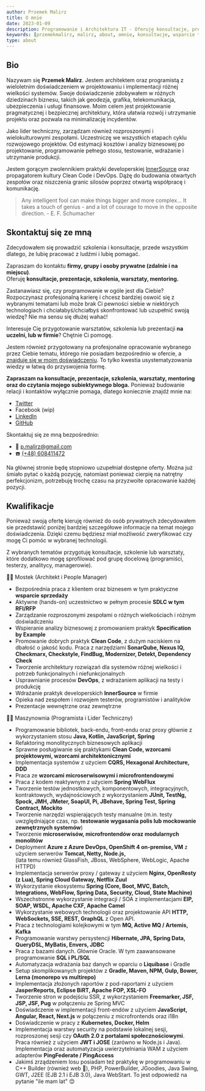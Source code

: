 ```yaml
---
author: Przemek Malirz
title: O mnie
date: 2023-01-09
description: Programowanie i Architektura IT - Oferuję konsultacje, prezentacje, szkolenia, warsztaty, mentoring!
keywords: [przemekmalirz, malirz, about, omnie, konsultacje, wsparcie techniczne, architektura it, programowanie, warsztaty, szkolenia]
type: about
---
```


## Bio

Nazywam się **Przemek Malirz**. Jestem architektem oraz programistą z wieloletnim doświadczeniem w projektowaniu i
implementacji różnej wielkości systemów. Swoje doświadczenie zdobywałem w różnych dziedzinach biznesu,
takich jak geodezja, grafika, telekomunikacja, ubezpieczenia i usługi finansowe.
Moim celem jest projektowanie pragmatycznej i bezpiecznej architektury, która ułatwia
rozwój i utrzymanie projektu oraz pozwala na minimalizację incydentów.

Jako lider techniczny, zarządzam również rozproszonymi i wielokulturowymi zespołami. 
Uczestniczę we wszystkich etapach cyklu rozwojowego projektów. Od estymacji kosztów i analizy biznesowej po 
projektowanie, programowanie pełnego stosu, testowanie, wdrażanie i utrzymanie produkcji.

Jestem gorącym zwolennikiem praktyki developerskiej [InnerSource](https://innersourcecommons.org/ "InnerSource") oraz 
propagatorem kultury Clean Code i DevOps.
Dążę do budowania otwartych zespołów oraz niszczenia granic silosów poprzez otwartą współpracę i komunikację.

> Any intelligent fool can make things bigger and more complex... It takes a touch of genius - and a lot of courage to
move in the opposite direction. - E. F. Schumacher

## Skontaktuj się ze mną

Zdecydowałem się prowadzić szkolenia i konsultacje, przede wszystkim dlatego, że lubię pracować z ludźmi i lubię 
pomagać.

Zapraszam do kontaktu **firmy, grupy i osoby prywatne (zdalnie i na miejscu)**.\
Oferuję **konsultacje, prezentacje, szkolenia, warsztaty, mentoring.**

Zastanawiasz się, czy programowanie w ogóle jest dla Ciebie? Rozpoczynasz profesjonalną karierę i chcesz bardziej 
oswoić się z wybranymi tematami lub może brak Ci pewności siebie w niektórych technologiach i chciałabyś/chciałbyś 
skonfrontować lub uzupełnić swoją wiedzę? Nie ma sensu się dłużej wahać!

Interesuje Cię przygotowanie warsztatów, szkolenia lub prezentacji **na uczelni, lub w firmie**? Chętnie Ci pomogę. 

Jestem również przygotowany na profesjonalne opracowanie wybranego przez Ciebie tematu, którego nie posiadam 
bezpośrednio w ofercie, a [znajduje się w moim doświadczeniu](#kwalifikacje). To tylko kwestia usystematyzowania wiedzy w łatwą do 
przyswojenia formę.

**Zapraszam na konsultacje, prezentacje, szkolenia, warsztaty, mentoring oraz do czytania mojego subiektywnego bloga.**
Ponieważ budowanie relacji i kontaktów wyłącznie pomaga, dlatego koniecznie znajdź mnie na: 
* [Twitter](https://twitter.com/pmalirz)
* Facebook (wip) 
* [LinkedIn](https://www.linkedin.com/in/przemyslawmalirz/)
* [GitHub](https://github.com/pmalirz/)

Skontaktuj się ze mną bezpośrednio:
* 📧 [p.malirz@gmail.com](mailto:p.malirz@gmail.com)
* ☎️ [(+48) 608411472](tel:+48608411472)

Na głównej stronie będę stopniowo uzupełniał dostępne oferty. Można już śmiało pytać o każdą pozycję, natomiast 
ponieważ cierpię na natrętny perfekcjonizm, potrzebuję trochę czasu na przyzwoite opracowanie każdej pozycji.

## Kwalifikacje

Ponieważ swoją ofertę kieruję również do osób prywatnych zdecydowałem sie przedstawić poniżej bardziej szczegółowe 
informacje na temat mojego doświadczenia. Dzięki czemu będziesz miał możliwość zweryfikować czy mogę Ci pomóc w 
wybranej technologii.

Z wybranych tematów przygotuję konsultacje, szkolenie lub warsztaty, które dodatkowo mogę sprofilować pod grupę 
docelową (programiści, testerzy, analitycy, managerowie). 

🧑‍✈️ Mostek (Architekt i People Manager)

* Bezpośrednia praca z klientem oraz biznesem w tym praktyczne **wsparcie sprzedaży**
* Aktywne (hands-on) uczestnictwo w pełnym procesie **SDLC w tym RFI/RFP**
* Zarządzanie rozproszonymi zespołami o różnych wielkościach i różnym doświadczeniu
* Wspieranie analizy biznesowej z promowaniem praktyk **Specification by Example**
* Promowanie dobrych praktyk **Clean Code**, z dużym naciskiem na dbałość o jakość kodu. Praca z narzędziami
  **SonarQube, Nexus IQ, Checkmarx, Checkstyle, FindBug, Modernizer, Detekt, Dependency Check**
* Tworzenie architektury rozwiązań dla systemów różnej wielkości i potrzeb funkcjonalnych i niefunkcjonalnych
* Usprawnianie procesów **DevOps**, z wdrażaniem aplikacji na testy i produkcję
* Wdrażanie praktyk developerskich **InnerSource** w firmie
* Opieka nad zespołem i rozwojem testerów, programistów i analityków
* Prezentacje wewnętrzne oraz zewnętrzne

‍👨‍🔧️ Maszynownia (Programista i Lider Techniczny)

* Programowanie bibliotek, back-endu, front-endu oraz proxy głównie z wykorzystaniem stosu **Java, Kotlin, JavaScript, 
  Spring**
* Refaktoring monolitycznych biznesowych aplikacji 
* Sprawne posługiwanie się praktykami **Clean Code, wzorcami projektowymi, wzorcami architektonicznymi**
* Implementacja systemów z użyciem **CQRS, Hexagonal Architecture, DDD**
* Praca ze **wzorcami microserwisowymi i microfrontendowymi**
* Praca z kodem reaktywnym z użyciem **Spring WebFlux**
* Tworzenie testów jednostkowych, komponentowych, integracyjnych, kontraktowych, wydajnościowych z wykorzystaniem 
  **JUnit, TestNg, Spock, JMH, JMeter, SoapUI, Pi, JBehave, Spring Test, Spring Contract, Mockito**
* Tworzenie narzędzi wspierających testy manualne (m.in. testy uwzględniające czas, np. **testowanie wygasania 
  polis lub mockowanie zewnętrznych systemów**)
* Tworzenie **microserwisów, microfrontendów oraz modularnych monolitów** 
* Deployment **Azure z Azure DevOps, OpenShift 4 on-premise, VM** z użyciem serwerów **Tomcat, Netty, Node.js,**  
  (lata temu również GlassFish, JBoss, WebSphere, WebLogic, Apache HTTPD)
* Implementacja serwerów proxy / gateway z użyciem **Nginx, OpenResty (z Lua), Spring Cloud Gateway, Netflix Zuul**
* Wykorzystanie ekosystemu **Spring (Core, Boot, MVC, Batch, Integrations, WebFlow, Spring Data, Security, Cloud, 
  State Machine)** 
* Wszechstronne wykorzystanie integracji / SOA z implementacjami **EIP, SOAP, WSDL, Apache CXF, Apache Camel**
* Wykorzystanie webowych technologii oraz projektowanie API **HTTP, WebSockets, SSE, REST, GraphQL** z Open API.
* Praca z technologiami kolejkowymi w tym **MQ, Active MQ / Artemis, Kafka**
* Programowanie warstwy persystencji **Hibernate, JPA, Spring Data, QueryDSL, MyBatis, Envers, JDBC**
* Praca z bazami danych. Głównie Oracle. W tym zaawansowane programowanie **SQL i PL/SQL**
* Automatyzacja wdrażania baz danych w oparciu o **Liquibase** i Gradle
* Setup skomplikowanych projektów z **Gradle, Maven, NPM, Gulp, Bower, Lerna (monorepo vs multirepo)**
* Implementacja złożonych raportów z pod-raportami z użyciem **JasperReports, Eclipse BiRT, Apache FOP, XSL-FO**
* Tworzenie stron w podejściu SSR, z wykorzystaniem **Freemarker, JSF, JSP, JSF, Pug** w połączeniu ze 
  Spring MVC
* Doświadczenie w implementacji front-endów z użyciem **JavaScript, Angular, React, Next.js** w połączeniu z 
  microfrontends oraz i18n
* Doświadczenie w pracy z **Kubernetes, Docker, Helm**
* Implementacja warstwy security na podstawie lokalnej sesji, rozproszonej sesji czy **OAuth 2.0 z portalami 
  społecznościowymi**. Praca również z użyciem **JWT i JOSE** (zarówno w Node.js i Java). Implementacja oraz 
  automatyzacja uwierzytelniania WAM z użyciem adapterów **PingFederate / PingAccess**
* Jakimś zrządzeniem losu posiadam też praktykę w programowaniu w C++ Builder (również web 🤯), PHP, PowerBuilder, 
  JGoodies, Java Swing, GWT, J2EE (EJB 2.1 i EJB 3.0), Java WebStart. To jest odpowiedź na pytanie "ile mam lat" 😊

